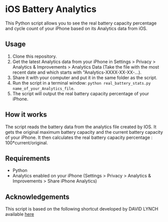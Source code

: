 # iOS Battery Analytics

This Python script allows you to see the real battery capacity percentage and cycle count of your iPhone based on its Analytics data from iOS. 

## Usage

1. Clone this repository.
2. Get the latest Analytics data from your iPhone in Settings > Privacy > Analytics & Improvements > Analytics Data (Take the file with the most recent date and which starts with "Analytics-XXXX-XX-XX-...).
3. Share it with your computer and put it in the same folder as the script.
4. Run the script in a terminal window: `python real_battery_stats.py name_of_your_Analytics_file`.
5. The script will output the real battery capacity percentage of your iPhone.

## How it works

The script reads the battery data from the analytics file created by IOS. It gets the original maximum battery capacity and the current battery capacity of your iPhone. It then calculates the real battery capacity percentage : 100*current/original.

## Requirements

- Python
- Analytics enabled on your iPhone (Settings > Privacy > Analytics & Improvements > Share iPhone Analytics)

## Acknowledgements

This script is based on the following shortcut developed by DAVID LYNCH available [here](https://www.payetteforward.com/shortcut-check-your-iphones-battery-cycle-count/)

